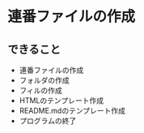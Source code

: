# 連番ファイルの作成

## できること
* 連番ファイルの作成
* フォルダの作成
* フィルの作成
* HTMLのテンプレート作成
* README.mdのテンプレート作成
* プログラムの終了
